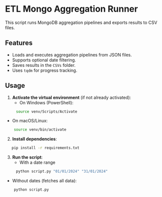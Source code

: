 # ETL Mongo Aggregation Runner

This script runs MongoDB aggregation pipelines and exports results to CSV files.

## Features
- Loads and executes aggregation pipelines from JSON files.
- Supports optional date filtering.
- Saves results in the `CSVs` folder.
- Uses `tqdm` for progress tracking.

## Usage
1. **Activate the virtual environment** (if not already activated):
   - On Windows (PowerShell):
```sh
     source venv/Scripts/Activate
```
   - On macOS/Linux:
 ```sh
     source venv/bin/activate
 ```

2. **Install dependencies**:
```sh
   pip install -r requirements.txt
```

3. **Run the script**:
   - With a date range
```sh
     python script.py "01/01/2024" "31/01/2024"
```
   - Without dates (fetches all data):
 ```sh
     python script.py
 ```
